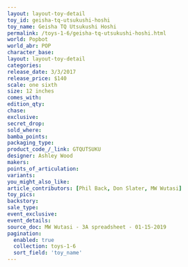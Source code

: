```yaml
---
layout: layout-toy-detail 
toy_id: geisha-tq-utsukushi-hoshi
toy_name: Geisha TQ Utsukushi Hoshi
permalink: /toys-1-6/geisha-tq-utsukushi-hoshi.html
world: Popbot
world_abr: POP
character_base: 
layout: layout-toy-detail
categories: 
release_date: 3/3/2017
release_price: $140 
scale: one sixth
size: 12 inches
comes_with: 
edition_qty: 
chase: 
exclusive: 
secret_drop: 
sold_where: 
bamba_points: 
packaging_type: 
product_code_/_link: GTQUTSUKU
designer: Ashley Wood
makers: 
points_of_articulation: 
variants: 
you_might_also_like: 
article_contributors: [Phil Back, Don Slater, MW Wutasi]
toy_pics: 
backstory: 
sale_type: 
event_exclusive: 
event_details: 
source_doc: MW Wutasi - 3A spreadsheet - 01-15-2019
pagination: 
  enabled: true
  collection: toys-1-6
  sort_field: 'toy_name'
---
```

